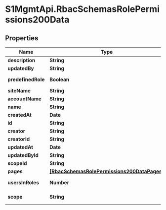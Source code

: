 # S1MgmtApi.RbacSchemasRolePermissions200Data

## Properties
Name | Type | Description | Notes
------------ | ------------- | ------------- | -------------
**description** | **String** | Description | [optional] 
**updatedBy** | **String** | Email of the updating user | [optional] 
**predefinedRole** | **Boolean** | Whether this role is a system role | [optional] 
**siteName** | **String** | Site name | [optional] 
**accountName** | **String** | Account name | [optional] 
**name** | **String** | Name | [optional] 
**createdAt** | **Date** | Created at | [optional] 
**id** | **String** | Id | [optional] 
**creator** | **String** | Email of the creating user | [optional] 
**creatorId** | **String** | Id of the creating user | [optional] 
**updatedAt** | **Date** | Updated at | [optional] 
**updatedById** | **String** | Id of the creating user | [optional] 
**scopeId** | **String** | Id of the containing scope | [optional] 
**pages** | [**[RbacSchemasRolePermissions200DataPages]**](RbacSchemasRolePermissions200DataPages.md) | Pages | [optional] 
**usersInRoles** | **Number** | How many users use this role | [optional] 
**scope** | **String** | Scope of the role (Group/Site/Account/Tenant) | [optional] 



